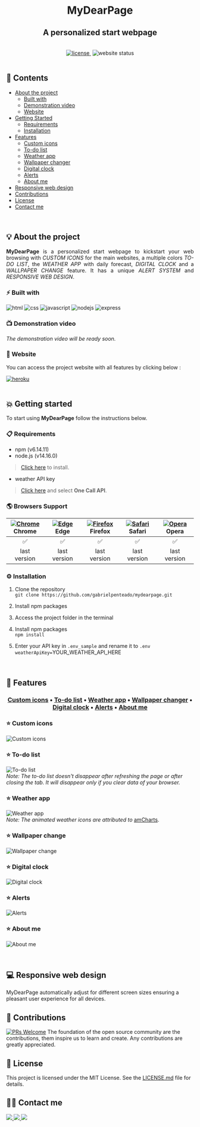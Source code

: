 <h1 align="center">
   <strong>MyDearPage</strong>
</h1>

<h2 align="center">
  A personalized start webpage 
</h2>
<br>

<div align="center">
  <a href="https://github.com/gabrielpenteado/mydearpage/blob/main/LICENSE.md">
    <img src="https://img.shields.io/github/license/gabrielpenteado/mydearpage?color=informational&style=flat-square" alt="license"/>
  </a>

  <img src="https://img.shields.io/static/v1?label=npm&message=v6.14.11&color=informational&style=flat-square" alt="">

  <img src="https://img.shields.io/website?down_color=red&down_message=offline&style=flat-square&up_color=008000&up_message=online&url=https%3A%2F%2Fmydearpage.herokuapp.com" alt="website status">
</div>
<br>

## 📑 Contents 
- [About the project](#-about-the-project)
  - [Built with](#-built-with)
  - [Demonstration video](#-demo-video)
  - [Website](#-website)
- [Getting Started](#-getting-started)
  - [Requirements](#-requeriments)
  - [Installation](#-installation)
- [Features](#-features)
  - [Custom icons](#-custom-icons)
  - [To-do list](#-to-do-list)
  - [Weather app](#-weather-app)
  - [Wallpaper changer](#-wallpaper-changer)
  - [Digital clock](#-digital-clock)
  - [Alerts](#-alerts)
  - [About me](#-about-me)
- [Responsive web design](#-responsive-web-design)
- [Contributions](#-contributions)
- [License](#-license)
- [Contact me](#-contact-me)
<br>

## 💡 About the project
<p align="justify"> 
  <strong>MyDearPage</strong> is a personalized start webpage to kickstart your web browsing with <em>CUSTOM ICONS</em> for the main websites, a multiple colors <em>TO-DO LIST</em>, the <em>WEATHER APP</em> with daily forecast, <em>DIGITAL CLOCK</em> and a <em>WALLPAPER CHANGE</em> feature. It has a unique <em>ALERT SYSTEM</em> and <em>RESPONSIVE WEB DESIGN</em>.
</p>

### ⚡ Built with
![html](https://img.shields.io/badge/HTML5-E34F26?style=flat-square&logo=html5&logoColor=white)
![css](https://img.shields.io/badge/CSS3-1572B6?style=flat-square&logo=css3&logoColor=white)
![javascript](https://img.shields.io/badge/JavaScript-F7DF1E?style=flat-square&logo=javascript&logoColor=black)
![nodejs](https://img.shields.io/badge/Node.js-339933?style=flat-square&logo=nodedotjs&logoColor=white)
![express](https://img.shields.io/badge/Express.js-000000?style=flat-square&logo=express&logoColor=white)

### 📺 Demonstration video 
*The demonstration video will be ready soon.*

### 🔗 Website
You can access the project website with all features by clicking below : 

<a href="https://mydearpage.herokuapp.com" target="_blank">
  <img src="https://img.shields.io/badge/Heroku-430098?style=for-the-badge&logo=heroku&logoColor=white" alt="heroku" />
</a>
<br>
<br>

## 💥 Getting started
To start using <strong>MyDearPage</strong> follow the instructions below.

### 📋 Requirements
- npm (v6.14.11)
- node.js (v14.16.0)
> [Click here](https://nodejs.org/en/download/) to install.

- weather API key
> [Click here](https://openweathermap.org/api) and select **One Call API**.

### 🌎 Browsers Support
[<img src="https://raw.githubusercontent.com/alrra/browser-logos/main/src/chrome/chrome_24x24.png" alt="Chrome" />](https://www.google.com/intl/en/chrome/)<br> Chrome | [<img src="https://raw.githubusercontent.com/alrra/browser-logos/main/src/edge/edge_24x24.png" alt="Edge" />](https://www.microsoft.com/en-us/edge)<br> Edge | [<img src="https://raw.githubusercontent.com/alrra/browser-logos/main/src/firefox/firefox_24x24.png" alt="Firefox" />](https://www.mozilla.org/en-US/firefox/new/)<br> Firefox | [<img src="https://raw.githubusercontent.com/alrra/browser-logos/main/src/safari/safari_24x24.png" alt="Safari" />](https://www.apple.com/br/safari/)<br> Safari | [<img src="https://raw.githubusercontent.com/alrra/browser-logos/main/src/opera/opera_24x24.png" alt="Opera" />](https://www.opera.com)<br> Opera 
|:------------:|:------------:|:-----------: |:------------:|:------------:|
|      ✅      |      ✅      |     ✅      |      ✅      |      ✅      |
| last version | last version | last version | last version | last version |


### ⚙️ Installation
1. Clone the repository<br>
`git clone https://github.com/gabrielpenteado/mydearpage.git`

2. Install npm packages

3. Access the project folder in the terminal

4. Install npm packages<br> 
`npm install`

5. Enter your API key in `.env_sample` and rename it to `.env`<br>
`weatherApiKey=`YOUR_WEATHER_API_HERE
<br>

## 🌌 Features
<h3 align="center">
 <a href="#-custom-icons">Custom icons</a> •
 <a href="#-to-do-list">To-do list</a> • 
 <a href="#-weather-app">Weather app</a> • 
 <a href="#-wallpaper-change">Wallpaper changer</a> • 
 <a href="#-digital-clock">Digital clock</a> • 
 <a href="#-alerts">Alerts</a> •
 <a href="#-about-me">About me</a>
</h3>

### ⭐ Custom icons
![Custom icons](https://raw.githubusercontent.com/gabrielpenteado/mydearpage/main/public/assets/gifs/icons.gif)

### ⭐ To-do list
![To-do list](https://raw.githubusercontent.com/gabrielpenteado/mydearpage/main/public/assets/gifs/todo.gif)<br>
*Note: The to-do list doesn't disappear after refreshing the page or after closing the tab. It will disappear only if you clear data of your browser.*

### ⭐ Weather app
![Weather app](https://raw.githubusercontent.com/gabrielpenteado/mydearpage/main/public/assets/gifs/weather.gif)<br>
*Note: The animated weather icons are attributed to* [amCharts](https://www.amcharts.com/free-animated-svg-weather-icons/).

### ⭐ Wallpaper change
![Wallpaper change](https://raw.githubusercontent.com/gabrielpenteado/mydearpage/main/public/assets/gifs/background.gif)

### ⭐ Digital clock
![Digital clock](https://raw.githubusercontent.com/gabrielpenteado/mydearpage/main/public/assets/gifs/digital-clock.gif)

### ⭐ Alerts
![Alerts](https://raw.githubusercontent.com/gabrielpenteado/mydearpage/main/public/assets/gifs/alerts.gif)

### ⭐ About me
![About me](https://raw.githubusercontent.com/gabrielpenteado/mydearpage/main/public/assets/gifs/about-me.gif)

<br>

## 💻 Responsive web design
MyDearPage automatically adjust for different screen sizes ensuring a pleasant user experience for all devices.

## 🤝 Contributions
[![PRs Welcome](https://img.shields.io/badge/PRs-welcome-brightgreen.svg?style=flat-square)](http://makeapullrequest.com)
The foundation of the open source community are the contributions, them inspire us to learn and create. Any contributions are greatly appreciated.

## 📄 License
This project is licensed under the MIT License. See the [LICENSE.md](https://github.com/gabrielpenteado/mydearpage/blob/main/LICENSE.md) file for details.

## 🙋‍♂️ Contact me
<a href="https://www.linkedin.com/in/gabriel-penteado" target="_blank">
  <img src="https://img.shields.io/badge/LinkedIn-0077B5?style=flat-square&logo=linkedin&logoColor=white&link=https://gmail.com" target />
</a>

<a href="https://github.com/gabrielpenteado" target="_blank">
  <img src="https://img.shields.io/badge/GitHub-100000?style=flat-square&logo=github&logoColor=white" target />
</a>

<a href="mailto:gabripenteado@gmail.com" target="_blank">
  <img src="https://img.shields.io/badge/gabripenteado@gmail.com-D14836?style=flat-square&logo=gmail&logoColor=white" target />
</a>

